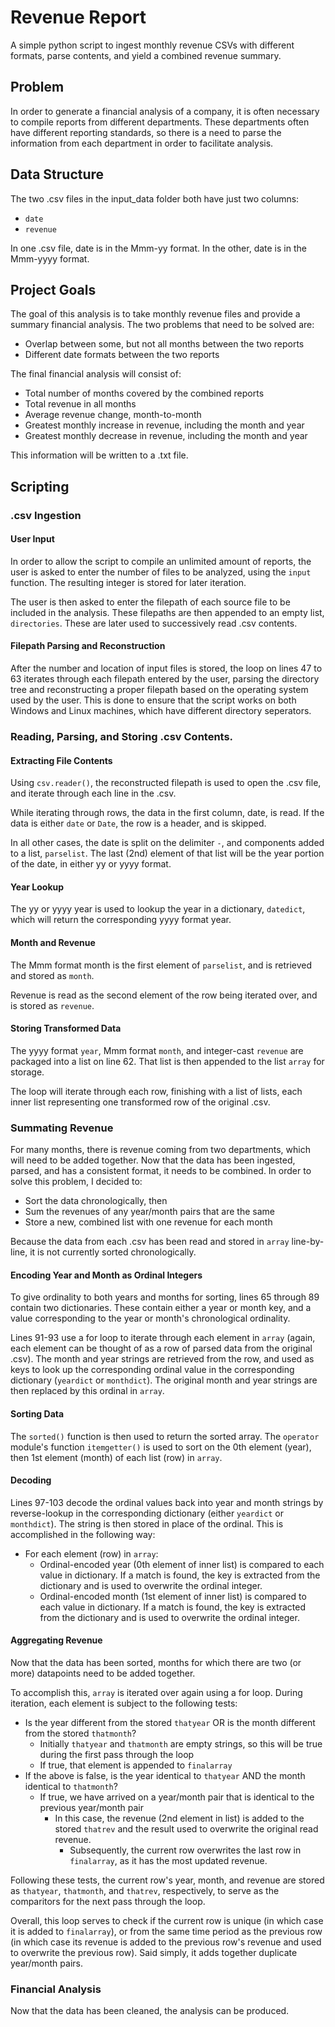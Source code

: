 # Revenue Report
A simple python script to ingest monthly revenue CSVs with different formats, parse contents, and yield a combined revenue summary.

## Problem
In order to generate a financial analysis of a company, it is often necessary to compile reports from different departments. These departments often have different reporting standards, so there is a need to parse the information from each department in order to facilitate analysis.

## Data Structure
The two .csv files in the input_data folder both have just two columns:
* `date`
* `revenue`

In one .csv file, date is in the Mmm-yy format. In the other, date is in the Mmm-yyyy format.

## Project Goals
The goal of this analysis is to take monthly revenue files and provide a summary financial analysis. The two problems that need to be solved are:
* Overlap between some, but not all months between the two reports
* Different date formats between the two reports

The final financial analysis will consist of:
* Total number of months covered by the combined reports
* Total revenue in all months
* Average revenue change, month-to-month
* Greatest monthly increase in revenue, including the month and year
* Greatest monthly decrease in revenue, including the month and year

This information will be written to a .txt file.

## Scripting
### .csv Ingestion
#### User Input
In order to allow the script to compile an unlimited amount of reports, the user is asked to enter the number of files to be analyzed, using the `input` function. The resulting integer is stored for later iteration.

The user is then asked to enter the filepath of each source file to be included in the analysis. These filepaths are then appended to an empty list, `directories`. These are later used to successively read .csv contents.

#### Filepath Parsing and Reconstruction
After the number and location of input files is stored, the loop on lines 47 to 63 iterates through each filepath entered by the user, parsing the directory tree and reconstructing a proper filepath based on the operating system used by the user. This is done to ensure that the script works on both Windows and Linux machines, which have different directory seperators.

### Reading, Parsing, and Storing .csv Contents.
#### Extracting File Contents
Using `csv.reader()`, the reconstructed filepath is used to open the .csv file, and iterate through each line in the .csv.

While iterating through rows, the data in the first column, date, is read. If the data is either `date` or `Date`, the row is a header, and is skipped.

In all other cases, the date is split on the delimiter `-`, and components added to a list, `parselist`. The last (2nd) element of that list will be the year portion of the date, in either yy or yyyy format.

#### Year Lookup
The yy or yyyy year is used to lookup the year in a dictionary, `datedict`, which will return the corresponding yyyy format year.

#### Month and Revenue
The Mmm format month is the first element of `parselist`, and is retrieved and stored as `month`.

Revenue is read as the second element of the row being iterated over, and is stored as `revenue`.

#### Storing Transformed Data
The yyyy format `year`, Mmm format `month`, and integer-cast `revenue` are packaged into a list on line 62. That list is then appended to the list `array` for storage.

The loop will iterate through each row, finishing with a list of lists, each inner list representing one transformed row of the original .csv.

### Summating Revenue
 For many months, there is revenue coming from two departments, which will need to be added together. Now that the data has been ingested, parsed, and has a consistent format, it needs to be combined. In order to solve this problem, I decided to:
* Sort the data chronologically, then
* Sum the revenues of any year/month pairs that are the same
* Store a new, combined list with one revenue for each month

Because the data from each .csv has been read and stored in `array` line-by-line, it is not currently sorted chronologically.

#### Encoding Year and Month as Ordinal Integers
To give ordinality to both years and months for sorting, lines 65 through 89 contain two dictionaries. These contain either a year or month key, and a value corresponding to the year or month's chronological ordinality.

Lines 91-93 use a for loop to iterate through each element in `array` (again, each element can be thought of as a row of parsed data from the original .csv). The month and year strings are retrieved from the row, and used as keys to look up the corresponding ordinal value in the corresponding dictionary (`yeardict` or `monthdict`). The original month and year strings are then replaced by this ordinal in `array`.

#### Sorting Data
The `sorted()` function is then used to return the sorted array. The `operator` module's function `itemgetter()` is used to sort on the 0th element (year), then 1st element (month) of each list (row) in `array`.

#### Decoding
Lines 97-103 decode the ordinal values back into year and month strings by reverse-lookup in the corresponding dictionary (either `yeardict` or `monthdict`). The string is then stored in place of the ordinal. This is accomplished in the following way:
* For each element (row) in `array`:
    * Ordinal-encoded year (0th element of inner list) is compared to each value in dictionary. If a match is found, the key is extracted from the dictionary and is used to overwrite the ordinal integer.
    * Ordinal-encoded month (1st element of inner list) is compared to each value in dictionary. If a match is found, the key is extracted from the dictionary and is used to overwrite the ordinal integer.

#### Aggregating Revenue
Now that the data has been sorted, months for which there are two (or more) datapoints need to be added together.

To accomplish this, `array` is iterated over again using a for loop. During iteration, each element is subject to the following tests:
* Is the year different from the stored `thatyear` OR is the month different from the stored `thatmonth`? 
    * Initially `thatyear` and `thatmonth` are empty strings, so this will be true during the first pass through the loop
    * If true, that element is appended to `finalarray`
* If the above is false, is the year identical to `thatyear` AND the month identical to `thatmonth`?
    * If true, we have arrived on a year/month pair that is identical to the previous year/month pair
        * In this case, the revenue (2nd element in list) is added to the stored `thatrev` and the result used to overwrite the original read revenue.
            * Subsequently, the current row overwrites the last row in `finalarray`, as it has the most updated revenue.

Following these tests, the current row's year, month, and revenue are stored as `thatyear`, `thatmonth`, and `thatrev`, respectively, to serve as the comparitors for the next pass through the loop.

Overall, this loop serves to check if the current row is unique (in which case it is added to `finalarray`), or from the same time period as the previous row (in which case its revenue is added to the previous row's revenue and used to overwrite the previous row). Said simply, it adds together duplicate year/month pairs.

### Financial Analysis
Now that the data has been cleaned, the analysis can be produced.

#### 